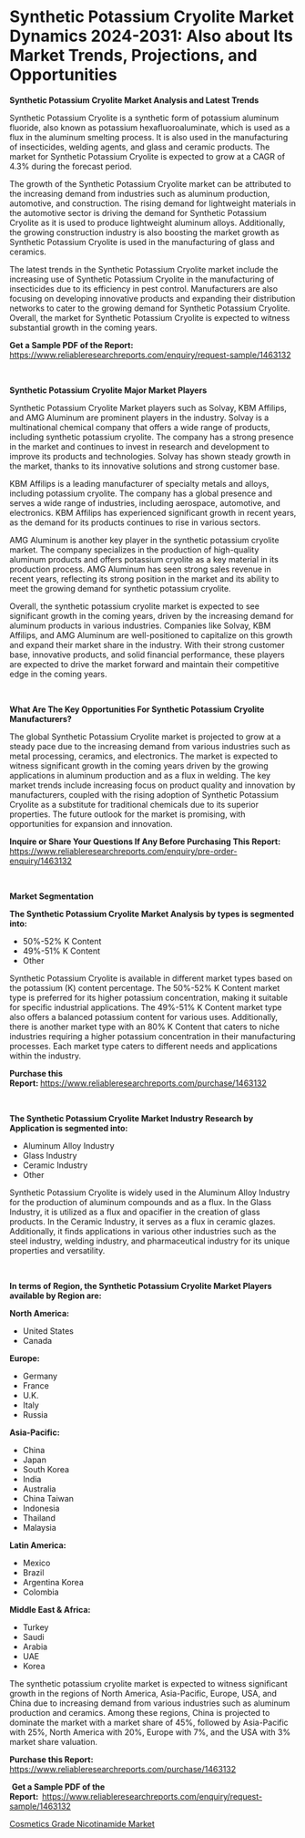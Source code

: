 <p><h1>Synthetic Potassium Cryolite Market Dynamics 2024-2031: Also about Its Market Trends, Projections, and Opportunities</h1></p><p><strong>Synthetic Potassium Cryolite Market Analysis and Latest Trends</strong></p>
<p><p>Synthetic Potassium Cryolite is a synthetic form of potassium aluminum fluoride, also known as potassium hexafluoroaluminate, which is used as a flux in the aluminum smelting process. It is also used in the manufacturing of insecticides, welding agents, and glass and ceramic products. The market for Synthetic Potassium Cryolite is expected to grow at a CAGR of 4.3% during the forecast period.</p><p>The growth of the Synthetic Potassium Cryolite market can be attributed to the increasing demand from industries such as aluminum production, automotive, and construction. The rising demand for lightweight materials in the automotive sector is driving the demand for Synthetic Potassium Cryolite as it is used to produce lightweight aluminum alloys. Additionally, the growing construction industry is also boosting the market growth as Synthetic Potassium Cryolite is used in the manufacturing of glass and ceramics.</p><p>The latest trends in the Synthetic Potassium Cryolite market include the increasing use of Synthetic Potassium Cryolite in the manufacturing of insecticides due to its efficiency in pest control. Manufacturers are also focusing on developing innovative products and expanding their distribution networks to cater to the growing demand for Synthetic Potassium Cryolite. Overall, the market for Synthetic Potassium Cryolite is expected to witness substantial growth in the coming years.</p></p>
<p><strong>Get a Sample PDF of the Report:&nbsp;</strong> <a href="https://www.reliableresearchreports.com/enquiry/request-sample/1463132">https://www.reliableresearchreports.com/enquiry/request-sample/1463132</a></p>
<p>&nbsp;</p>
<p><strong>Synthetic Potassium Cryolite Major Market Players</strong></p>
<p><p>Synthetic Potassium Cryolite Market players such as Solvay, KBM Affilips, and AMG Aluminum are prominent players in the industry. Solvay is a multinational chemical company that offers a wide range of products, including synthetic potassium cryolite. The company has a strong presence in the market and continues to invest in research and development to improve its products and technologies. Solvay has shown steady growth in the market, thanks to its innovative solutions and strong customer base.</p><p>KBM Affilips is a leading manufacturer of specialty metals and alloys, including potassium cryolite. The company has a global presence and serves a wide range of industries, including aerospace, automotive, and electronics. KBM Affilips has experienced significant growth in recent years, as the demand for its products continues to rise in various sectors.</p><p>AMG Aluminum is another key player in the synthetic potassium cryolite market. The company specializes in the production of high-quality aluminum products and offers potassium cryolite as a key material in its production process. AMG Aluminum has seen strong sales revenue in recent years, reflecting its strong position in the market and its ability to meet the growing demand for synthetic potassium cryolite.</p><p>Overall, the synthetic potassium cryolite market is expected to see significant growth in the coming years, driven by the increasing demand for aluminum products in various industries. Companies like Solvay, KBM Affilips, and AMG Aluminum are well-positioned to capitalize on this growth and expand their market share in the industry. With their strong customer base, innovative products, and solid financial performance, these players are expected to drive the market forward and maintain their competitive edge in the coming years.</p></p>
<p>&nbsp;</p>
<p><strong>What Are The Key Opportunities For Synthetic Potassium Cryolite Manufacturers?</strong></p>
<p><p>The global Synthetic Potassium Cryolite market is projected to grow at a steady pace due to the increasing demand from various industries such as metal processing, ceramics, and electronics. The market is expected to witness significant growth in the coming years driven by the growing applications in aluminum production and as a flux in welding. The key market trends include increasing focus on product quality and innovation by manufacturers, coupled with the rising adoption of Synthetic Potassium Cryolite as a substitute for traditional chemicals due to its superior properties. The future outlook for the market is promising, with opportunities for expansion and innovation.</p></p>
<p><strong>Inquire or Share Your Questions If Any Before Purchasing This Report:</strong> <a href="https://www.reliableresearchreports.com/enquiry/pre-order-enquiry/1463132">https://www.reliableresearchreports.com/enquiry/pre-order-enquiry/1463132</a></p>
<p>&nbsp;</p>
<p><strong>Market Segmentation</strong></p>
<p><strong>The Synthetic Potassium Cryolite Market Analysis by types is segmented into:</strong></p>
<p><ul><li>50%-52% K Content</li><li>49%-51% K Content</li><li>Other</li></ul></p>
<p><p>Synthetic Potassium Cryolite is available in different market types based on the potassium (K) content percentage. The 50%-52% K Content market type is preferred for its higher potassium concentration, making it suitable for specific industrial applications. The 49%-51% K Content market type also offers a balanced potassium content for various uses. Additionally, there is another market type with an 80% K Content that caters to niche industries requiring a higher potassium concentration in their manufacturing processes. Each market type caters to different needs and applications within the industry.</p></p>
<p><strong>Purchase this Report:&nbsp;</strong><a href="https://www.reliableresearchreports.com/purchase/1463132">https://www.reliableresearchreports.com/purchase/1463132</a></p>
<p>&nbsp;</p>
<p><strong>The Synthetic Potassium Cryolite Market Industry Research by Application is segmented into:</strong></p>
<p><ul><li>Aluminum Alloy Industry</li><li>Glass Industry</li><li>Ceramic Industry</li><li>Other</li></ul></p>
<p><p>Synthetic Potassium Cryolite is widely used in the Aluminum Alloy Industry for the production of aluminum compounds and as a flux. In the Glass Industry, it is utilized as a flux and opacifier in the creation of glass products. In the Ceramic Industry, it serves as a flux in ceramic glazes. Additionally, it finds applications in various other industries such as the steel industry, welding industry, and pharmaceutical industry for its unique properties and versatility.</p></p>
<p>&nbsp;</p>
<p><strong>In terms of Region, the Synthetic Potassium Cryolite Market Players available by Region are:</strong></p>
<p>
    <p> <strong> North America: </strong>
        <ul>
            <li>United States</li>
            <li>Canada</li>
        </ul>
        </p> 
    <p> <strong> Europe: </strong>
        <ul>
            <li>Germany</li>
            <li>France</li>
            <li>U.K.</li>
            <li>Italy</li>
            <li>Russia</li>
        </ul>
        </p> 
    <p> <strong> Asia-Pacific: </strong>
        <ul>
            <li>China</li>
            <li>Japan</li>
            <li>South Korea</li>
            <li>India</li>
            <li>Australia</li>
            <li>China Taiwan</li>
            <li>Indonesia</li>
            <li>Thailand</li>
            <li>Malaysia</li>
        </ul>
        </p> 
    <p> <strong> Latin America: </strong>
        <ul>
            <li>Mexico</li>
            <li>Brazil</li>
            <li>Argentina Korea</li>
            <li>Colombia</li>
        </ul>
        </p> 
    <p> <strong> Middle East & Africa: </strong>
        <ul>
            <li>Turkey</li>
            <li>Saudi</li>
            <li>Arabia</li>
            <li>UAE</li>
            <li>Korea</li>
        </ul>
    </p>
    </p>
<p><p>The synthetic potassium cryolite market is expected to witness significant growth in the regions of North America, Asia-Pacific, Europe, USA, and China due to increasing demand from various industries such as aluminum production and ceramics. Among these regions, China is projected to dominate the market with a market share of 45%, followed by Asia-Pacific with 25%, North America with 20%, Europe with 7%, and the USA with 3% market share valuation.</p></p>
<p><strong>Purchase this Report: </strong><a href="https://www.reliableresearchreports.com/purchase/1463132">https://www.reliableresearchreports.com/purchase/1463132</a></p>
<p>&nbsp;<strong>Get a Sample PDF of the Report:&nbsp;&nbsp;</strong><a href="https://www.reliableresearchreports.com/enquiry/request-sample/1463132">https://www.reliableresearchreports.com/enquiry/request-sample/1463132</a></p>
<p><strong></strong></p>
<p><p><a href="https://forested-sushi-9b0.notion.site/Cosmetics-Grade-Nicotinamide-Market-Research-Report-Provides-Critical-Insights-that-can-help-Shape-B-efbb1fb42333467bbfbcfe877738c3f9">Cosmetics Grade Nicotinamide Market</a></p></p>
